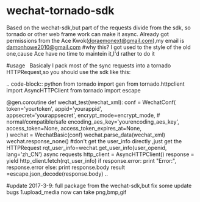 # wechat-tornado-sdk
   Based on the wechat-sdk,but part of the requests divide from the sdk, so tornado or other web frame work can make it async.
   Already got permissions from the Ace Kwok(doraemonext@gmail.com),my email is damonhowe2010@gmail.com
#why this?
   I got used to the style of the old one,cause Ace have no time to maintein it,I'd rather to do it

#usage
   Basicaly I pack  most of the sync requests into a tornado HTTPRequest,so you should use the sdk like this:
   
.. code-block:: python
   from tornado import gen
   from tornado.httpclient import AsyncHTTPClient
   from tornado import escape
   
   @gen.coroutine
   def wechat_test(wechat_xml):
       conf = WechatConf(
            token='yourtoken', 
            appid='yourappid',   
            appsecret='yourappsecret', 
            encrypt_mode=encrypt_mode,  # normal/compatible/safe
            encoding_aes_key='yourencoding_aes_key',
            access_token=None,
            access_token_expires_at=None,            
        )
       wechat = WechatBasic(conf)
       wechat.parse_data(wechat_xml)
       wechat.response_none()
       #don't get the user_info directly ,just get the HTTPRequest
       rqt_user_info=wechat.get_user_info(user_openid, lang='zh_CN')
       async requests
       http_client = AsyncHTTPClient()
       response    = yield http_client.fetch(rqt_user_info)
       if response.error:
           print "Error:", response.error
       else:
           print response.body
           result =escape.json_decode(response.body)
..           
    
    
    
#update 2017-3-9:
  full package from the wechat-sdk,but fix some update bugs
  1.upload_media now can take png,bmp,gif
